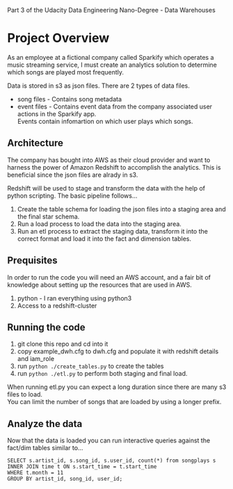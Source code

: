
Part 3 of the Udacity Data Engineering Nano-Degree - Data Warehouses

# Project Overview

As an employee at a fictional company called Sparkify which operates a music streaming service, 
I must create an analytics solution to determine which songs are played most frequently.

Data is stored in s3 as json files.  There are 2 types of data files.

* song files - Contains song metadata
* event files - Contains event data from the company associated user actions in the Sparkify app.  
Events contain infomartion on which user plays which songs.

## Architecture

The company has bought into AWS as their cloud provider and want to harness the power of Amazon Redshift to accomplish the analytics.
This is beneficial since the json files are alrady in s3.

Redshift will be used to stage and transform the data with the help of python scripting.
The basic pipeline follows...

1. Create the table schema for loading the json files into a staging area and the final star schema.
2. Run a load process to load the data into the staging area.
3. Run an etl process to extract the staging data, transform it into the correct format and load it into the fact and dimension tables.

## Prequisites

In order to run the code you will need an AWS account, and a fair bit of knowledge about setting up the resources that are used in AWS.

1. python - I ran everything using python3
2. Access to a redshift-cluster

## Running the code

1. git clone this repo and cd into it
2. copy example_dwh.cfg to dwh.cfg and populate it with redshift details and iam_role
3. run `python ./create_tables.py` to create the tables
4. run `python ./etl.py` to perform both staging and final load.

When running etl.py you can expect a long duration since there are many s3 files to load.  
You can limit the number of songs that are loaded by using a longer prefix.

## Analyze the data

Now that the data is loaded you can run interactive queries against the fact/dim tables similar to...

    SELECT s.artist_id, s.song_id, s.user_id, count(*) from songplays s
    INNER JOIN time t ON s.start_time = t.start_time
    WHERE t.month = 11
    GROUP BY artist_id, song_id, user_id;





      





